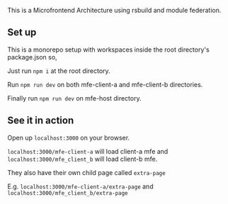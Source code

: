 This is a Microfrontend Architecture using rsbuild and module federation.

## Set up

This is a monorepo setup with workspaces inside the root directory's package.json so,

Just run `npm i` at the root directory.

Run `npm run dev` on both mfe-client-a and mfe-client-b directories.

Finally run `npm run dev` on mfe-host directory.

## See it in action

Open up `localhost:3000` on your browser.

`localhost:3000/mfe-client-a` will load client-a mfe and `localhost:3000/mfe_client_b` will load client-b mfe.

They also have their own child page called `extra-page`

E.g. `localhost:3000/mfe-client-a/extra-page` and `localhost:3000/mfe_client_b/extra-page`
